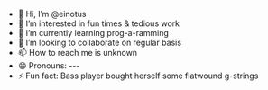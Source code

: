 - 👋 Hi, I’m @einotus
- 👀 I’m interested in fun times & tedious work
- 🌱 I’m currently learning prog-a-ramming
- 💞️ I’m looking to collaborate on regular basis
- 📫 How to reach me is unknown
- 😄 Pronouns: ---
- ⚡ Fun fact: Bass player bought herself some flatwound g-strings

<!---
einotus/einotus is a ✨ special ✨ repository because its `README.md` (this file) appears on your GitHub profile.
You can click the Preview link to take a look at your changes.
--->
